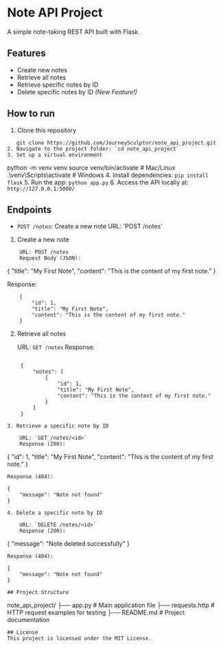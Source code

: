 # Note API Project

A simple note-taking REST API built with Flask.

## Features
- Create new notes
- Retrieve all notes
- Retrieve specific notes by ID
- Delete specific notes by ID *(New Feature!)*

## How to run
1. Clone this repository
```
   git clone https://github.com/JourneySculptor/note_api_project.git
2. Navigate to the project folder: `cd note_api_project`
3. Set up a virtual environment
```
python -m venv venv
source venv/bin/activate   # Mac/Linux
.\venv\Scripts\activate    # Windows
4. Install dependencies: `pip install flask`
5. Run the app: `python app.py`
6. Access the API locally at: `http://127.0.0.1:5000/`

## Endpoints
- `POST /notes`: Create a new note
   URL: 'POST /notes'
1. Create a new note
```
    URL: POST /notes
    Request Body (JSON):
```
{
    "title": "My First Note",
    "content": "This is the content of my first note."
}

Response:
```
    {
        "id": 1,
        "title": "My First Note",
        "content": "This is the content of my first note."
    }
```
2. Retrieve all notes

    URL: `GET /notes`
    Response:
   ```

    {
        "notes": [
            {
                "id": 1,
                "title": "My First Note",
                "content": "This is the content of my first note."
            }
        ]
    }
```
3. Retrieve a specific note by ID

    URL: `GET /notes/<id>`
    Response (200):
```
{
    "id": 1,
    "title": "My First Note",
    "content": "This is the content of my first note."
}
```
Response (404):
```
    {
        "message": "Note not found"
    }
```
4. Delete a specific note by ID

    URL: `DELETE /notes/<id>`
    Response (200):
```
{
    "message": "Note deleted successfully"
}
```
Response (404):
```
    {
        "message": "Note not found"
    }
```
## Project Structure
```
note_api_project/
├── app.py          # Main application file
├── requests.http   # HTTP request examples for testing
├── README.md       # Project documentation
```
## License
This project is licensed under the MIT License.
